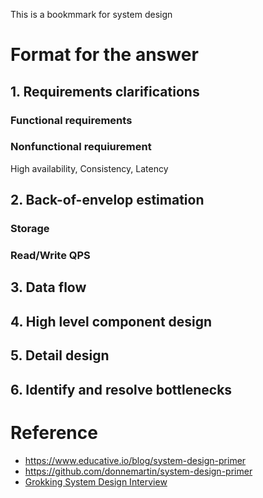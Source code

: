 This is a bookmmark for system design

# Format for the answer
## 1. Requirements clarifications
### Functional requirements
### Nonfunctional requiurement
High availability, Consistency, Latency
## 2. Back-of-envelop estimation
### Storage
### Read/Write QPS
## 3. Data flow
## 4. High level component design
## 5. Detail design
## 6. Identify and resolve bottlenecks


# Reference
* https://www.educative.io/blog/system-design-primer
* https://github.com/donnemartin/system-design-primer
* [Grokking System Design Interview](https://github.com/Jeevan-kumar-Raj/Grokking-System-Design)

